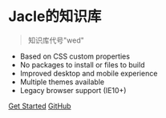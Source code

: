 # Jacle的知识库

> 知识库代号"wed"

- Based on CSS custom properties
- No packages to install or files to build
- Improved desktop and mobile experience
- Multiple themes available
- Legacy browser support (IE10+)

[Get Started](#main)
[GitHub](https://github.com/jijiajia19)
